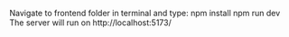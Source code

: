 Navigate to frontend folder in terminal and type:
npm install
npm run dev
The server will run on http://localhost:5173/
